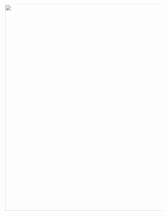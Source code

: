 [<img src="https://github.com/user-attachments/assets/233a457c-767b-4b7f-86bb-b391f367537b" width="660">](https://activity.huaweicloud.com/discount_area_v5/index.html?fromacct=bc6775c2fd544ce1ae869c1f3349c494&utm_source=aHcwODQzODQyNTg==&utm_medium=cps&utm_campaign=201905)
